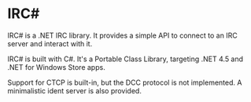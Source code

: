 IRC#
====

IRC# is a .NET IRC library. It provides a simple API to connect to an IRC server and interact with it.

IRC# is built with C#. It's a Portable Class Library, targeting .NET 4.5 and .NET for Windows Store apps.

Support for CTCP is built-in, but the DCC protocol is not implemented. A minimalistic ident server is also provided.